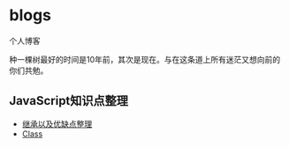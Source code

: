 # blogs
个人博客

种一棵树最好的时间是10年前，其次是现在。与在这条道上所有迷茫又想向前的你们共勉。
## JavaScript知识点整理
- [继承以及优缺点整理](https://github.com/wangyimei/blogs/wiki/JavaScript%E7%9F%A5%E8%AF%86%E7%82%B9%E6%95%B4%E7%90%86#%E5%88%9B%E5%BB%BA%E5%AF%B9%E8%B1%A1%E6%A8%A1%E5%BC%8F%E4%BB%A5%E5%8F%8A%E4%BC%98%E7%BC%BA%E7%82%B9%E6%95%B4%E7%90%86)
- [Class](https://github.com/wangyimei/blogs/wiki/JavaScript%E7%9F%A5%E8%AF%86%E7%82%B9%E6%95%B4%E7%90%86#class)
